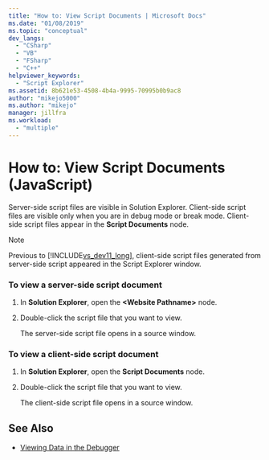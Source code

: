 ```yaml
---
title: "How to: View Script Documents | Microsoft Docs"
ms.date: "01/08/2019"
ms.topic: "conceptual"
dev_langs:
  - "CSharp"
  - "VB"
  - "FSharp"
  - "C++"
helpviewer_keywords:
  - "Script Explorer"
ms.assetid: 8b621e53-4508-4b4a-9995-70995b0b9ac8
author: "mikejo5000"
ms.author: "mikejo"
manager: jillfra
ms.workload:
  - "multiple"
---
```

# How to: View Script Documents (JavaScript)

Server-side script files are visible in Solution Explorer. Client-side script files are visible only when you are in debug mode or break mode. Client-side script files appear in the **Script Documents** node.

> [!NOTE]
> Previous to [!INCLUDE[vs_dev11_long](../data-tools/includes/vs_dev11_long_md.md)], client-side script files generated from server-side script appeared in the Script Explorer window.

### To view a server-side script document

1.  In **Solution Explorer**, open the **\<Website Pathname>** node.

2.  Double-click the script file that you want to view.

     The server-side script file opens in a source window.

### To view a client-side script document

1.  In **Solution Explorer**, open the **Script Documents** node.

2.  Double-click the script file that you want to view.

     The client-side script file opens in a source window.

## See Also
- [Viewing Data in the Debugger](../debugger/viewing-data-in-the-debugger.md)